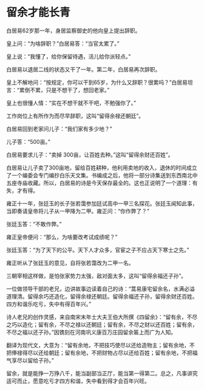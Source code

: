 # 留余才能长青

白居易62岁那一年，身居监察御史的他向皇上提出辞职。 

皇上问：“为啥辞职？”白居易答：“当官太累了。” 

皇上说：“我懂了，给你保留待遇，活儿给你派轻点。” 

白居易以退居二线的状态又干了一年。第二年，白居易再次辞职。 

皇上不解地问：“按规定，你可以干到65岁，为什么又辞职？很累吗？”白居易坦言：“累倒不累，只是不想干了，想回老家。” 

皇上也很懂人情：“实在不想干就不干吧，不勉强你了。” 

工作岗位上有所作为而尽早辞职，这叫“留得余禄还朝廷”。 

白居易回到老家问儿子：“我们家有多少地？” 

儿子答：“500亩。” 

白居易要求儿子：“卖掉 300亩，让百姓去种。”这叫“留得余财还百姓”。 

白居易让儿子卖了300亩地，留给百姓耕种，他利用卖地的收入，退休的时间成立了一个编委会专门编抄白乐天文集。书编成之后，他将一部分诗集送到东西南北中五座寺庙收藏。所以，白居易的诗是今天保存最全的。这也正说明了一个道理：有失，才有得。 

雍正十一年，张廷玉的长子张若霭参加廷试高中一甲三名探花。张廷玉闻知此事，当即奏请皇帝将儿子从一甲降为二甲。雍正问：“你作弊了？” 

张廷玉答：“不敢作弊。” 

雍正皇帝便问：“那么，为啥要改考试成绩呢？” 

张廷玉答：“为了天下的公平。天下人才众多，官宦之子不应占天下寒士之先。” 

雍正听从了张廷玉的意见，自将张若霭改为二甲一名。 

三朝宰相这样做，是怕张家势力太强，敌对面太多，这叫“留得余福还子孙”。 

一位做领导干部的老兄，边讲故事边读着自己的诗：“蒿易康宅留余名，水满必溢道理清。留得余巧还造化，留得余禄还朝廷。留得余福还子孙，留得余财还百姓。四方和谐乐吃亏，失中有得百年兴。” 

诗人老兄的创作灵感，来自南宋末年士大夫王伯大所撰《四留余》：“留有余，不尽之巧以造化；留有余，不尽之禄以还朝廷；留有余，不尽之财以还百姓；留有余，不尽之福以还子孙。”因镌刻在河南巩义康百万庄园留余匾上而广为人知。 

翻译为现代文，大意为：“留有余地，不把技巧使尽以还给造物主；留有余地，不把俸禄得尽以还给朝廷；留有余地，不把财物占尽以还给百姓；留有余地，不把福气享尽以留给子孙。” 

留余，就是能挣一万挣八千，能当副部当正厅，能当第一得第二。总之，凡事讲究适可而止，愿意吃亏才四方和谐，失中看到得才会百年兴旺。